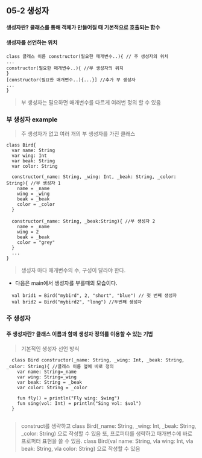 ## 05-2 생성자

#### 생성자란? 클래스를 통해 객체가 만들어질 때 기본적으로 호출되는 함수
#### 생성자를 선언하는 위치
```
class 클래스 이름 constructor(필요한 매개변수..){ // 주 생성자의 위치
...
constructor(필요한 매개변수..){ //부 생성자의 위치
}
[constructor(필요한 매개변수..){...}] //추가 부 생성자
...
}
```
> 부 생성자는 필요하면 매개변수를 다르게 여러번 정의 할 수 있음


### 부 생성자 example
> 주 생성자가 없고 여러 개의 부 생성자를 가진 클래스
```
class Bird{
  var name: String
  var wing: Int
  var beak: String
  var color: String
  
  constructor(_name: String, _wing: Int, _beak: String, _color: String){ //부 생성자 1
    name = _name
    wing = _wing
    beak = _beak
    color = _color
  }
  
  constructor(_name: String, _beak:String){ //부 생성자 2
    name = _name
    wing = 2
    beak = _beak
    color = "grey"
  }
  ...
}
```
> 생성자 마다 매개변수의 수, 구성이 달라야 한다. 
+ 다음은 main에서 생성자를 부를때의 모습이다.

```
  val brid1 = Bird("mybird", 2, "short", "blue") // 첫 번째 생성자
  val brid2 = Bird("mybird2", "long") //두번째 생성자
```




### 주 생성자 
#### 주 생성자란? 클래스 이름과 함께 생성자 정의를 이용할 수 있는 기법

> 기본적인 생성자 선언 방식
```
  class Bird constructor(_name: String, _wing: Int, _beak: String, _color: String){ //클래스 이름 옆에 바로 정의
    var name: String=_name
    var wing: String=_wing
    var beak: String = _beak
    var color: String = _color
    
    fun fly() = println("Fly wing: $wing")
    fun sing(vol: Int) = println("Sing vol: $vol")
  }
  
```
> construct를 생략하고  class Bird(_name: String, _wing: Int, _beak: String, _color: String) 으로 작성할 수 있음
> 또, 프로퍼터를 생략하고 매개변수에 바로 프로퍼터 표현을 쓸 수 있음. class Bird(val name: String, vla wing: Int, vla beak: String, vla color: String) 으로 작성할 수 있음


